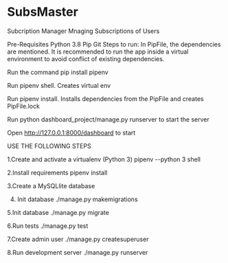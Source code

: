# SubsMaster
Subcription Manager
Mnaging Subscriptions of Users 

Pre-Requisites
Python 3.8
Pip
Git
Steps to run:
In PipFile, the dependencies are mentioned. It is recommended to run the app inside a virtual environment to avoid conflict of existing dependencies.

Run the command pip install pipenv

Run pipenv shell. Creates virtual env

Run pipenv install. Installs dependencies from the PipFile and creates PipFile.lock

Run python dashboard_project/manage.py runserver to start the server

Open http://127.0.0.1:8000/dashboard to start

USE THE FOLLOWING STEPS

1.Create and activate a virtualenv (Python 3)
pipenv --python 3 shell

2.Install requirements
pipenv install

3.Create a MySQLlite database

4. Init database
./manage.py makemigrations

5.Init database
./manage.py migrate

6.Run tests
./manage.py test

7.Create admin user
./manage.py createsuperuser

8.Run development server
./manage.py runserver
